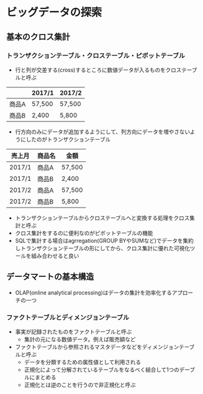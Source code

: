 # ビッグデータの探索
## 基本のクロス集計

### トランザクションテーブル・クロステーブル・ピボットテーブル
- 行と列が交差する(cross)するところに数値データが入るものをクロステーブルと呼ぶ

|   |2017/1  |2017/2  |
|---|---|---|
|商品A  |57,500  |57,500  |
|商品B  |2,400  |5,800  |

- 行方向のみにデータが追加するようにして、列方向にデータを増やさないようにしたのがトランザクションテーブル

| 売上月  | 商品名 |金額  |
|---|---|---|
|2017/1  |商品A  |57,500  |
|2017/1  |商品B  |2,400  |
|2017/2  |商品A  |57,500  |
|2017/2  |商品B  |5,800  |

- トランザクションテーブルからクロステーブルへと変換する処理をクロス集計と呼ぶ
- クロス集計をするのに便利なのがピボットテーブルの機能
- SQLで集計する場合はagrregation(GROUP BYやSUMなど)でデータを集約しトランザクションテーブルの形にしてから、クロス集計に優れた可視化ツールを組み合わせると良い

## データマートの基本構造
- OLAP(online analytical processing)はデータの集計を効率化するアプローチの一つ

### ファクトテーブルとディメンジョンテーブル
- 事実が記録されたものをファクトテーブルと呼ぶ
  - 集計の元になる数値データ。例えば販売額など
- ファクトテーブルから参照されるマスタデータなどをディメンジョンテーブルと呼ぶ
  - データを分類するための属性値として利用される
  - 正規化によって分解されているテーブルをなるべく結合して1つのデーブルにまとめる
  - 正規化とは逆のことを行うので非正規化と呼ぶ
